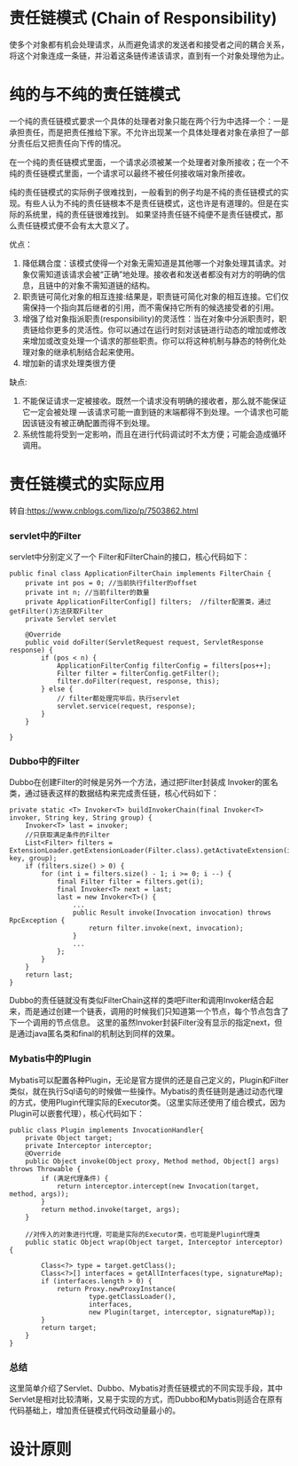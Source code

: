 # 责任链模式 (Chain of Responsibility)
使多个对象都有机会处理请求，从而避免请求的发送者和接受者之间的耦合关系， 将这个对象连成一条链，并沿着这条链传递该请求，直到有一个对象处理他为止。

# 纯的与不纯的责任链模式
一个纯的责任链模式要求一个具体的处理者对象只能在两个行为中选择一个：一是承担责任，而是把责任推给下家。不允许出现某一个具体处理者对象在承担了一部分责任后又把责任向下传的情况。

在一个纯的责任链模式里面，一个请求必须被某一个处理者对象所接收；在一个不纯的责任链模式里面，一个请求可以最终不被任何接收端对象所接收。

纯的责任链模式的实际例子很难找到，一般看到的例子均是不纯的责任链模式的实现。有些人认为不纯的责任链根本不是责任链模式，这也许是有道理的。但是在实际的系统里，纯的责任链很难找到。
如果坚持责任链不纯便不是责任链模式，那么责任链模式便不会有太大意义了。

优点：
1. 降低耦合度：该模式使得一个对象无需知道是其他哪一个对象处理其请求。对象仅需知道该请求会被“正确”地处理。接收者和发送者都没有对方的明确的信息，且链中的对象不需知道链的结构。
2. 职责链可简化对象的相互连接:结果是，职责链可简化对象的相互连接。它们仅需保持一个指向其后继者的引用，而不需保持它所有的候选接受者的引用。
3. 增强了给对象指派职责(responsibility)的灵活性：当在对象中分派职责时，职责链给你更多的灵活性。你可以通过在运行时刻对该链进行动态的增加或修改来增加或改变处理一个请求的那些职责。你可以将这种机制与静态的特例化处理对象的继承机制结合起来使用。
4. 增加新的请求处理类很方便

缺点:
1. 不能保证请求一定被接收。既然一个请求没有明确的接收者，那么就不能保证它一定会被处理 —该请求可能一直到链的末端都得不到处理。一个请求也可能因该链没有被正确配置而得不到处理。
2. 系统性能将受到一定影响，而且在进行代码调试时不太方便；可能会造成循环调用。

# 责任链模式的实际应用
转自:https://www.cnblogs.com/lizo/p/7503862.html
### servlet中的Filter
servlet中分别定义了一个 Filter和FilterChain的接口，核心代码如下：
```
public final class ApplicationFilterChain implements FilterChain {
    private int pos = 0; //当前执行filter的offset
    private int n; //当前filter的数量
    private ApplicationFilterConfig[] filters;  //filter配置类，通过getFilter()方法获取Filter
    private Servlet servlet

    @Override
    public void doFilter(ServletRequest request, ServletResponse response) {
        if (pos < n) {
            ApplicationFilterConfig filterConfig = filters[pos++];
            Filter filter = filterConfig.getFilter();
            filter.doFilter(request, response, this);
        } else {
            // filter都处理完毕后，执行servlet
            servlet.service(request, response);
        }
    }

}
```


### Dubbo中的Filter
Dubbo在创建Filter的时候是另外一个方法，通过把Filter封装成 Invoker的匿名类，通过链表这样的数据结构来完成责任链，核心代码如下：
```
private static <T> Invoker<T> buildInvokerChain(final Invoker<T> invoker, String key, String group) {
    Invoker<T> last = invoker;
    //只获取满足条件的Filter
    List<Filter> filters = ExtensionLoader.getExtensionLoader(Filter.class).getActivateExtension(invoker.getUrl(), key, group);
    if (filters.size() > 0) {
        for (int i = filters.size() - 1; i >= 0; i --) {
            final Filter filter = filters.get(i);
            final Invoker<T> next = last;
            last = new Invoker<T>() {
                ...
                public Result invoke(Invocation invocation) throws RpcException {
                    return filter.invoke(next, invocation);
                }
                ...
            };
        }
    }
    return last;
}
```
Dubbo的责任链就没有类似FilterChain这样的类吧Filter和调用Invoker结合起来，而是通过创建一个链表，调用的时候我们只知道第一个节点，每个节点包含了下一个调用的节点信息。 这里的虽然Invoker封装Filter没有显示的指定next，但是通过java匿名类和final的机制达到同样的效果。


### Mybatis中的Plugin
Mybatis可以配置各种Plugin，无论是官方提供的还是自己定义的，Plugin和Filter类似，就在执行Sql语句的时候做一些操作。Mybatis的责任链则是通过动态代理的方式，使用Plugin代理实际的Executor类。（这里实际还使用了组合模式，因为Plugin可以嵌套代理），核心代码如下：
```
public class Plugin implements InvocationHandler{
    private Object target;
    private Interceptor interceptor;
    @Override
    public Object invoke(Object proxy, Method method, Object[] args) throws Throwable {
        if (满足代理条件) {
            return interceptor.intercept(new Invocation(target, method, args));
        }
        return method.invoke(target, args);
    }

    //对传入的对象进行代理，可能是实际的Executor类，也可能是Plugin代理类
    public static Object wrap(Object target, Interceptor interceptor) {

        Class<?> type = target.getClass();
        Class<?>[] interfaces = getAllInterfaces(type, signatureMap);
        if (interfaces.length > 0) {
            return Proxy.newProxyInstance(
                    type.getClassLoader(),
                    interfaces,
                    new Plugin(target, interceptor, signatureMap));
        }
        return target;
    }
}
```
### 总结
这里简单介绍了Servlet、Dubbo、Mybatis对责任链模式的不同实现手段，其中Servlet是相对比较清晰，又易于实现的方式，而Dubbo和Mybatis则适合在原有代码基础上，增加责任链模式代码改动量最小的。

# 设计原则
